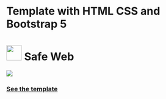 # Template with HTML CSS and Bootstrap 5
<h1><img src="https://georgeakram1.github.io/template-Full-frontend-HTML-CSS-and-Bootstrap-5/img/logo.png" width="40" > Safe Web</h1>
<img src="https://c.top4top.io/p_26022hre10.jpg" >
<br>
<h3><a href="https://georgeakram1.github.io/template-Full-frontend-HTML-CSS-and-Bootstrap-5/" > See the template</a></h3>
